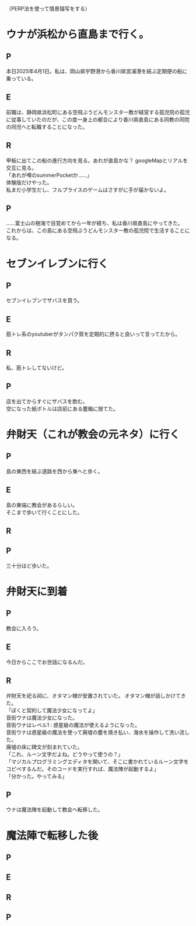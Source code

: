 （PERP法を使って情景描写をする）

# ウナが浜松から直島まで行く。
## P
本日2025年4月1日。私は、岡山県宇野港から香川県宮浦港を結ぶ定期便の船に乗っている。
## E
前職は、静岡県浜松町にある空飛ぶうどんモンスター教が経営する孤児院の孤児に従事していたのだが、この度一身上の都合により香川県直島にある同教の同院の同児へと転職することになった。
## R
甲板に出てこの船の進行方向を見る。あれが直島かな？  googleMapとリアルを交互に見る。<br>
「あれが噂のsummerPocketか……」<br>
体験版だけやった。<br>
私まだ小学生だし、フルプライスのゲームはさすがに手が届かないよ。
## P
……富士山の樹海で目覚めてから一年が経ち、私は香川県直島にやってきた。<br>
これからは、この島にある空飛ぶうどんモンスター教の孤児院で生活することになる。


# セブンイレブンに行く
## P
セブンイレブンでザバスを買う。
## E
筋トレ系のyoutuberがタンパク質を定期的に摂ると良いって言ってたから。
## R
私、筋トレしてないけど。
## P
店を出てからすぐにザバスを飲む。<br>
空になった紙ボトルは店前にある塵箱に捨てた。


# 弁財天（これが教会の元ネタ）に行く
## P
島の東西を結ぶ道路を西から東へと歩く。
## E
島の東端に教会があるらしい。<br>
そこまで歩いて行くことにした。
## R
<!-- ここで色々考える。
選択肢を用意して。
歩いている動画を流して。 -->
## P
三十分ほど歩いた。


# 弁財天に到着
## P
教会に入ろう。
## E
今日からここでお世話になるんだ。
## R
弁財天を祀る祠に、オタマン帽が安置されていた。
オタマン帽が話しかけてきた。<br>
「ぼくと契約して魔法少女になってよ」<br>
音街ウナは魔法少女になった。<br>
音街ウナはレベル1 : 惑星級の魔法が使えるようになった。<br>
音街ウナは惑星級の魔法を使って廃墟の塵を焼き払い、海水を操作して洗い流した。<br>
廃墟の床に碑文が刻まれていた。<br>
「これ、ルーン文字だよね。どうやって使うの？」<br>
「マジカルプログラミングエディタを開いて、そこに書かれているルーン文字をコピペするんだ。そのコードを実行すれば、魔法陣が起動するよ」<br>
「分かった。やってみる」
## P
ウナは魔法陣を起動して教会へ転移した。


# 魔法陣で転移した後
## P

## E
## R
## P